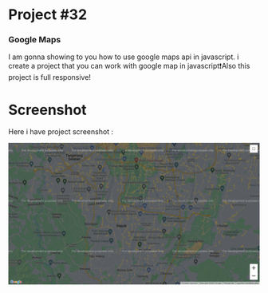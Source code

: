 # Project #32

### Google Maps
I am gonna showing to you how to use google maps api in javascript. i create a project that you can work with google map in javascript❗️Also this project is full responsive!

# Screenshot
Here i have project screenshot :

![screenshot](result.png)
